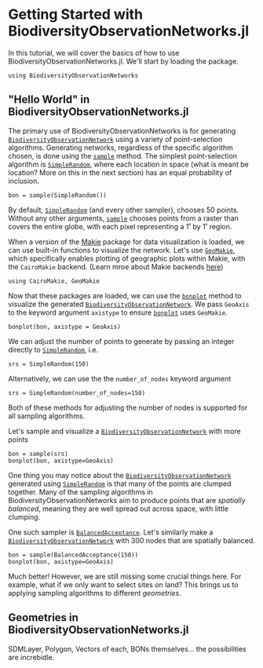 # Getting Started with BiodiversityObservationNetworks.jl

In this tutorial, we will cover the basics of how to use BiodiversityObservationNetworks.jl. We'll start by loading the package.

```@ansi 1
using BiodiversityObservationNetworks
```

## "Hello World" in BiodiversityObservationNetworks.jl

The primary use of BiodiversityObservationNetworks is for generating [`BiodiversityObservationNetwork`](@ref) using a variety of point-selection algorithms. Generating networks, regardless of the specific algorithm chosen, is done using the [`sample`](@ref) method. The simplest point-selection algorithm is [`SimpleRandom`](@ref), where each location in space (what is meant be location? More on this in the next section) has an equal probability of inclusion.

```@example 1
bon = sample(SimpleRandom())
```

By default, [`SimpleRandom`](@ref) (and every other sampler), chooses 50 points. Without any other arguments, [`sample`](@ref) chooses points from a raster than covers the entire globe, with each pixel representing a 1˚ by 1˚ region.

When a version of the [Makie](https://docs.makie.org/v0.22/) package for data visualization is loaded, we can use built-in functions to visualize the network. Let's use [`GeoMakie`](https://geo.makie.org/v0.7.9/ ), which specifically enables plotting of geographic plots within Makie, with the `CairoMakie` backend. (Learn mroe about Makie backends [here](https://docs.makie.org/stable/explanations/backends/backends#What-is-a-backend))


```@example 1
using CairoMakie, GeoMakie
```

Now that these packages are loaded, we can use the [`bonplot`](@ref) method to visualize the generated [`BiodiversityObservationNetwork`](@ref). We pass `GeoAxis` to the keyword argument `axistype` to ensure [`bonplot`](@ref) uses `GeoMakie`.


```@example 1
bonplot(bon, axistype = GeoAxis)
```

We can adjust the number of points to generate by passing an integer directly to [`SimpleRandom`](@ref), i.e.

```@example 1
srs = SimpleRandom(150)
```

Alternatively, we can use the the `number_of_nodes` keyword argument

```@example 1
srs = SimpleRandom(number_of_nodes=150)
```

Both of these methods for adjusting the number of nodes is supported for all sampling algorithms.

Let's sample and visualize a [`BiodiversityObservationNetwork`](@ref) with more points

```
bon = sample(srs)
bonplot(bon, axistype=GeoAxis)
```

One thing you may notice about the [`BiodiversityObservationNetwork`](@ref) generated using [`SimpleRandom`](@ref) is that many of the points are clumped together. Many of the sampling algorithms in BiodiversityObservationNetworks aim to produce points that are _spatially balanced_, meaning they are well spread out across space, with little clumping. 

One such sampler is [`BalancedAcceptance`](@ref). Let's similarly make a [`BiodiversityObservationNetwork`](@ref) with 300 nodes that are spatially balanced.

```@example 1
bon = sample(BalancedAcceptance(150))
bonplot(bon, axistype=GeoAxis)
```

Much better! However, we are still missing some crucial things here. For example, what if we only want to select sites on land? This brings us to applying sampling algorithms to different _geometries_.

## Geometries in BiodiversityObservationNetworks.jl

SDMLayer, Polygon, Vectors of each, BONs themselves... the possibilities are increbidle.